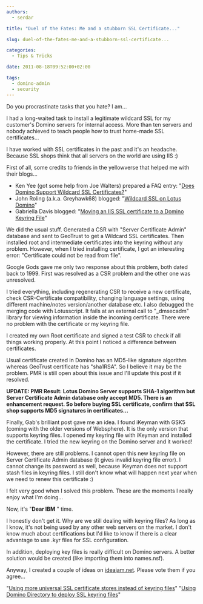 ```yaml
---
authors:
  - serdar

title: "Duel of the Fates: Me and a stubborn SSL Certificate..."

slug: duel-of-the-fates-me-and-a-stubborn-ssl-certificate...

categories:
  - Tips & Tricks

date: 2011-08-18T09:52:00+02:00

tags:
  - domino-admin
  - security
---
```


Do you procrastinate tasks that you hate? I am...

I had a long-waited task to install a legitimate wildcard SSL for my customer's Domino servers for internal access. More than ten servers and nobody achieved to teach people how to trust home-made SSL certificates...
<!-- more -->
I have worked with SSL certificates in the past and it's an headache. Because SSL shops think that all servers on the world are using IIS :)

First of all, some credits to friends in the yellowverse that helped me with their blogs...

- Ken Yee (got some help from Joe Walters) prepared a FAQ entry: "[Does Domino Support Wildcard SSL Certificates?](http://www.keysolutions.com/NotesFAQ/doeswildcard.html)"
- John Roling (a.k.a. Greyhawk68) blogged: "[Wildcard SSL on Lotus Domino](http://www.greyhawk68.com/greyhawk68/home.nsf/d6plinks/JROG-7KGLCA)"
- Gabriella Davis blogged: "[Moving an IIS SSL certificate to a Domino Keyring File](http://www.turtleweb.com/turtleblog.nsf/dx/11022009232215GDAVGR.htm?opendocument)"

We did the usual stuff. Generated a CSR with "Server Certificate Admin" database and sent to GeoTrust to get a Wildcard SSL certificates. Then installed root and intermediate certificates into the keyring without any problem. However, when I tried installing certificate, I got an interesting error: "Certificate could not be read from file".

Google Gods gave me only two response about this problem, both dated back to 1999. First was resolved as a CSR problem and the other one was unresolved.

I tried everything, including regenerating CSR to receive a new certificate, check CSR-Certificate compatibility, changing language settings, using different machine/notes version/another database etc. I also debugged the merging code with Lotusscript. It fails at an external call to "_dmsecadm" library for viewing information inside the incoming certificate. There were no problem with the certificate or my keyring file.

I created my own Root certificate and signed a test CSR to check if all things working properly. At this point I noticed a difference between certificates.

Usual certificate created in Domino has an MD5-like signature algorithm whereas GeoTrust certificate has "sha1RSA". So I believe it may be the problem. PMR is still open about this issue and I'll update this post if it resolved.

**UPDATE: PMR Result: Lotus Domino Server supports SHA-1 algorithm but Server Certificate Admin database only accept MD5. There is an enhancement request. So before buying SSL certificate, confirm that SSL shop supports MD5 signatures in certificates...**

Finally, Gab's brilliant post gave me an idea. I found iKeyman with GSK5 (coming with the older versions of Websphere). It is the only version that supports keyring files. I opened my keyring file with iKeyman and installed the certificate. I tried the new keyring on the Domino server and it worked!

However, there are still problems. I cannot open this new keyring file on Server Certificate Admin database (it gives invalid keyring file error). I cannot change its password as well, because iKeyman does not support stash files in keyring files. I still don't know what will happen next year when we need to renew this certificate :)

I felt very good when I solved this problem. These are the moments I really enjoy what I'm doing...

Now, it's "**Dear IBM** " time.

I honestly don't get it. Why are we still dealing with keyring files? As long as I know, it's not being used by any other web servers on the market. I don't know much about certifications but I'd like to know if there is a clear advantage to use .kyr files for SSL configuration.

In addition, deploying key files is really difficult on Domino servers. A better solution would be created (like importing them into names.nsf).

Anyway, I created a couple of ideas on [ideajam.net](http://ideajam.net/). Please vote them if you agree...

"[Using more universal SSL certificate stores instead of keyring files](http://ideajam.net/IdeaJam/P/ij.nsf/0/71B481C405E51D6D882578F0002A76CF?OpenDocument)"
"[Using Domino Directory to deploy SSL keyring files](http://ideajam.net/IdeaJam/P/ij.nsf/0/2C052FD0601FB8FA882578F0002AF51D?OpenDocument)"
